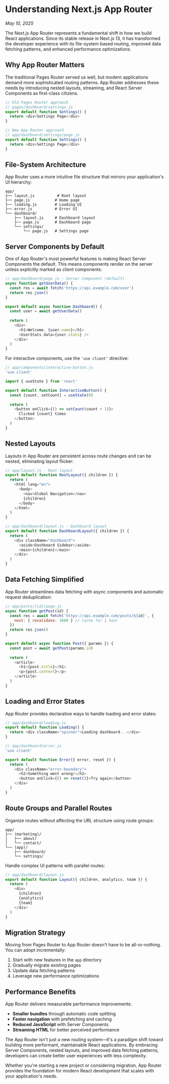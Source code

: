 # Understanding Next.js App Router

*May 10, 2025*

The Next.js App Router represents a fundamental shift in how we build React applications. Since its stable release in Next.js 13, it has transformed the developer experience with its file-system based routing, improved data fetching patterns, and enhanced performance optimizations.

## Why App Router Matters

The traditional Pages Router served us well, but modern applications demand more sophisticated routing patterns. App Router addresses these needs by introducing nested layouts, streaming, and React Server Components as first-class citizens.

```javascript
// Old Pages Router approach
// pages/dashboard/settings.js
export default function Settings() {
  return <div>Settings Page</div>
}

// New App Router approach
// app/dashboard/settings/page.js
export default function Settings() {
  return <div>Settings Page</div>
}
```

## File-System Architecture

App Router uses a more intuitive file structure that mirrors your application's UI hierarchy:

```
app/
├── layout.js          # Root layout
├── page.js           # Home page
├── loading.js        # Loading UI
├── error.js          # Error UI
└── dashboard/
    ├── layout.js     # Dashboard layout
    ├── page.js       # Dashboard page
    └── settings/
        └── page.js   # Settings page
```

## Server Components by Default

One of App Router's most powerful features is making React Server Components the default. This means components render on the server unless explicitly marked as client components:

```javascript
// app/dashboard/page.js - Server Component (default)
async function getUserData() {
  const res = await fetch('https://api.example.com/user')
  return res.json()
}

export default async function Dashboard() {
  const user = await getUserData()
  
  return (
    <div>
      <h1>Welcome, {user.name}</h1>
      <UserStats data={user.stats} />
    </div>
  )
}
```

For interactive components, use the `'use client'` directive:

```javascript
// app/components/interactive-button.js
'use client'

import { useState } from 'react'

export default function InteractiveButton() {
  const [count, setCount] = useState(0)
  
  return (
    <button onClick={() => setCount(count + 1)}>
      Clicked {count} times
    </button>
  )
}
```

## Nested Layouts

Layouts in App Router are persistent across route changes and can be nested, eliminating layout flicker:

```javascript
// app/layout.js - Root layout
export default function RootLayout({ children }) {
  return (
    <html lang="en">
      <body>
        <nav>Global Navigation</nav>
        {children}
      </body>
    </html>
  )
}

// app/dashboard/layout.js - Dashboard layout
export default function DashboardLayout({ children }) {
  return (
    <div className="dashboard">
      <aside>Dashboard Sidebar</aside>
      <main>{children}</main>
    </div>
  )
}
```

## Data Fetching Simplified

App Router streamlines data fetching with async components and automatic request deduplication:

```javascript
// app/posts/[id]/page.js
async function getPost(id) {
  const res = await fetch(`https://api.example.com/posts/${id}`, {
    next: { revalidate: 3600 } // Cache for 1 hour
  })
  return res.json()
}

export default async function Post({ params }) {
  const post = await getPost(params.id)
  
  return (
    <article>
      <h1>{post.title}</h1>
      <p>{post.content}</p>
    </article>
  )
}
```

## Loading and Error States

App Router provides declarative ways to handle loading and error states:

```javascript
// app/dashboard/loading.js
export default function Loading() {
  return <div className="spinner">Loading dashboard...</div>
}

// app/dashboard/error.js
'use client'

export default function Error({ error, reset }) {
  return (
    <div className="error-boundary">
      <h2>Something went wrong!</h2>
      <button onClick={() => reset()}>Try again</button>
    </div>
  )
}
```

## Route Groups and Parallel Routes

Organize routes without affecting the URL structure using route groups:

```
app/
├── (marketing)/
│   ├── about/
│   └── contact/
└── (app)/
    ├── dashboard/
    └── settings/
```

Handle complex UI patterns with parallel routes:

```javascript
// app/dashboard/layout.js
export default function Layout({ children, analytics, team }) {
  return (
    <div>
      {children}
      {analytics}
      {team}
    </div>
  )
}
```

## Migration Strategy

Moving from Pages Router to App Router doesn't have to be all-or-nothing. You can adopt incrementally:

1. Start with new features in the `app` directory
2. Gradually migrate existing pages
3. Update data fetching patterns
4. Leverage new performance optimizations

## Performance Benefits

App Router delivers measurable performance improvements:

- **Smaller bundles** through automatic code splitting
- **Faster navigation** with prefetching and caching
- **Reduced JavaScript** with Server Components
- **Streaming HTML** for better perceived performance

The App Router isn't just a new routing system—it's a paradigm shift toward building more performant, maintainable React applications. By embracing Server Components, nested layouts, and improved data fetching patterns, developers can create better user experiences with less complexity.

Whether you're starting a new project or considering migration, App Router provides the foundation for modern React development that scales with your application's needs.
